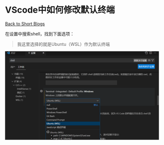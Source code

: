 # VScode中如何修改默认终端

[Back to Short Blogs](../index2.html)

在设置中搜索shell，找到下面选项：

> 我这里选择的就是Ubuntu（WSL）作为默认终端

![image-20231016230428606](20231016vscode.assets/image-20231016230428606.png)

